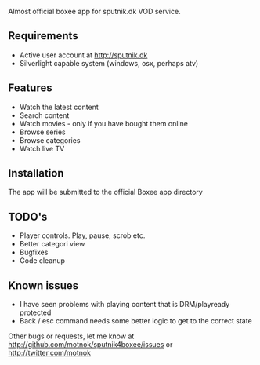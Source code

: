 Almost official boxee app for sputnik.dk VOD service.

## Requirements
* Active user account at http://sputnik.dk
* Silverlight capable system (windows, osx, perhaps atv)

## Features
* Watch the latest content
* Search content
* Watch movies - only if you have bought them online
* Browse series
* Browse categories
* Watch live TV

## Installation
The app will be submitted to the official Boxee app directory

## TODO's
* Player controls. Play, pause, scrob etc.
* Better categori view
* Bugfixes
* Code cleanup

## Known issues
* I have seen problems with playing content that is DRM/playready protected
* Back / esc command needs some better logic to get to the correct state

Other bugs or requests, let me know at http://github.com/motnok/sputnik4boxee/issues or http://twitter.com/motnok